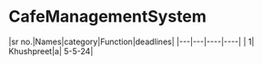 # CafeManagementSystem

|sr no.|Names|category|Function|deadlines|
|---|---|----|----|
| 1| Khushpreet|a| 5-5-24|

